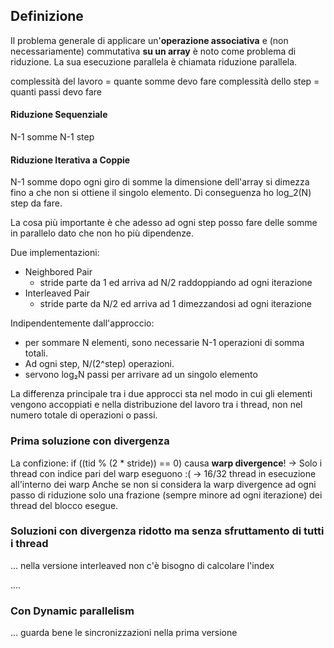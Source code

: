 ## Definizione
Il problema generale di applicare un'__operazione associativa__ e (non necessariamente) commutativa __su un array__ è noto come problema di riduzione. La sua esecuzione parallela è chiamata riduzione parallela.

complessità del lavoro = quante somme devo fare
complessità dello step = quanti passi devo fare

#### Riduzione Sequenziale
N-1 somme
N-1 step

#### Riduzione Iterativa a Coppie
N-1 somme
dopo ogni giro di somme la dimensione dell'array si dimezza fino a che non si ottiene il singolo elemento. Di conseguenza ho log_2(N) step da fare.

La cosa più importante è che adesso ad ogni step posso fare delle somme in parallelo dato che non ho più dipendenze.

Due implementazioni:
- Neighbored Pair
    - stride parte da 1 ed arriva ad N/2 raddoppiando ad ogni iterazione
- Interleaved Pair
    - stride parte da N/2 ed arriva ad 1 dimezzandosi ad ogni iterazione

Indipendentemente dall'approccio:
- per sommare N elementi, sono necessarie N-1 operazioni di somma totali.
- Ad ogni step, N/(2^step) operazioni.
- servono log₂N passi per arrivare ad un singolo elemento

La differenza principale tra i due approcci sta nel modo in cui gli elementi vengono accoppiati e nella distribuzione del lavoro tra i thread, non nel numero totale di operazioni o passi.

### Prima soluzione con divergenza
La confizione: if ((tid % (2 * stride)) == 0) causa __warp divergence__!
    -> Solo i thread con indice pari del warp eseguono :(
    -> 16/32 thread in esecuzione all'interno dei warp
Anche se non si considera la warp divergence ad ogni passo di riduzione solo una frazione (sempre minore ad ogni iterazione) dei thread del blocco esegue.

### Soluzioni con divergenza ridotto ma senza sfruttamento di tutti i thread
...
nella versione interleaved non c'è bisogno di calcolare l'index

....

### Con Dynamic parallelism
...
guarda bene le sincronizzazioni nella prima versione
